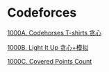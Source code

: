 # Codeforces

[1000A. Codehorses T-shirts 贪心](https://github.com/Zhenyuan-Xi/Codeforces/blob/master/1000A.%20Codehorses%20T-shirts.cpp)

[1000B. Light It Up 贪心+模拟](https://github.com/Zhenyuan-Xi/Codeforces/blob/master/1000B.%20Light%20It%20Up.cpp)

[1000C. Covered Points Count ](https://github.com/Zhenyuan-Xi/Codeforces/blob/master/1000C.%20Covered%20Points%20Count.cpp)
